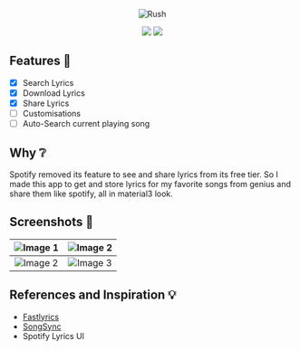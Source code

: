 <div align="center"> 

![Rush](https://github.com/shub39/Rush/assets/143277026/3c59ac05-30ec-4407-b26a-e2ba934f5105)


![](https://img.shields.io/github/last-commit/shub39/Rush?&style=for-the-badge&color=FFB1C8&logoColor=D9E0EE&labelColor=292324)
![](https://img.shields.io/github/repo-size/shub39/Rush?color=CAC992&label=SIZE&logo=googledrive&style=for-the-badge&logoColor=D9E0EE&labelColor=292324)

</div>

## Features 🌠
- [x] Search Lyrics
- [x] Download Lyrics
- [x] Share Lyrics
- [ ] Customisations
- [ ] Auto-Search current playing song   

## Why ❔
Spotify removed its feature to see and share lyrics from its free tier. So I made this app to get and store lyrics for my favorite songs from genius and share them like spotify, all in material3 look.

## Screenshots 🌟

| ![Image 1](https://github.com/shub39/Rush/assets/143277026/502234cd-9c45-4a86-8119-88b4924d86f9) | ![Image 2](https://github.com/shub39/Rush/assets/143277026/082068d0-55c8-4d0e-9ea1-f252ee0bd016) |
|:------------------------------------------------------------------------------------------------:|:-------------------------------------------------------------------------------------------------------------------:|
| ![Image 2](https://github.com/shub39/Rush/assets/143277026/bb63eaee-cc87-4228-ba22-814813a18f5c) | ![Image 3](https://github.com/shub39/Rush/assets/143277026/6b0ecffb-8f47-4f89-9734-632cb5b1fca5) |

## References and Inspiration 💡
- [Fastlyrics](https://github.com/TecCheck/FastLyrics)
- [SongSync](https://github.com/Lambada10/SongSync)
- Spotify Lyrics UI
